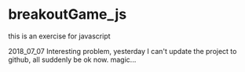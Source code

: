 # breakoutGame_js
this is an exercise for javascript

2018_07_07
Interesting problem, yesterday I can't update the project to github, all suddenly be ok now.
magic...
